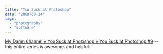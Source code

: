 ```yaml
---
title: "You Suck at Photoshop"
date: "2008-03-24"
tags: 
  - "photography"
  - "software"
---
```


[My Damn Channel » You Suck at Photoshop » You Suck at Photoshop #9](http://www.mydamnchannel.com/Big_Fat_Brain/You_Suck_at_Photoshop/YouSuckatPhotoshop9_602.aspx) -- this entire series is awesome. and helpful.
